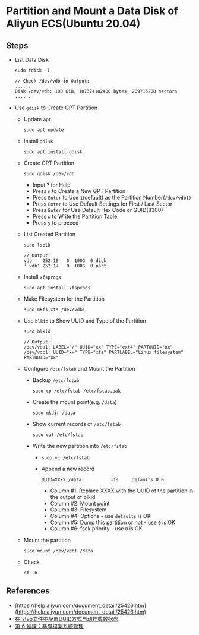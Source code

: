 # Partition and Mount a Data Disk of Aliyun ECS(Ubuntu 20.04)

## Steps
* List Data Disk

  ```
  sudo fdisk -l

  // Check /dev/vdb in Output:
  ......
  Disk /dev/vdb: 100 GiB, 107374182400 bytes, 209715200 sectors
  ......
  ```

* Use `gdisk` to Create GPT Partition

  * Update `apt`
  
    ```
    sudo apt update
    ```

  * Install `gdisk`

    ```
    sudo apt install gdisk
    ```

  * Create GPT Partition

    ```
    sudo gdisk /dev/vdb
    ```
    
    * Input ? for Help
    * Press `n` to Create a New GPT Partition
    * Press `Enter` to Use `1`(default) as the Partition Number(`/dev/vdb1)`
    * Press `Enter` to Use Default Settings for First / Last Sector
    * Press `Enter` for Use Default Hex Code or GUID(8300)
    * Press `w` to Write the Partition Table
    * Press `y` to proceed

  * List Created Partition

    ```
    sudo lsblk

    // Output:
    vdb    252:16   0  100G  0 disk 
    └─vdb1 252:17   0  100G  0 part 
    ```
    
  * Install `xfsprogs`

    ```
    sudo apt install xfsprogs
    ```

  * Make Filesystem for the Partition

    ```
    sudo mkfs.xfs /dev/vdb1
    ```

  * Use `blkid` to Show UUID and Type of the Partition

    ```
    sudo blkid

    // Output:
    /dev/vda1: LABEL="/" UUID="xx" TYPE="ext4" PARTUUID="xx"
    /dev/vdb1: UUID="xx" TYPE="xfs" PARTLABEL="Linux filesystem" PARTUUID="xx"
    ```

  * Configure `/etc/fstab` and Mount the Partition

    * Backup `/etc/fstab`

      ```
      sudo cp /etc/fstab /etc/fstab.bak
      ```

    * Create the mount point(e.g. `/data`)

      ```
      sudo mkdir /data
      ```

    * Show current records of `/etc/fstab`

      ```
      sudo cat /etc/fstab
      ```

    * Write the new partition into `/etc/fstab`

      * `sudo vi /etc/fstab`

      * Append a new record

        ```
        UUID=XXXX /data           xfs     defaults 0 0
        ```

        * Column #1: Replace XXXX with the UUID of the partition in the output of blkid
        * Column #2: Mount point
        * Column #3: Filesystem
        * Column #4: Options - use `defaults` is OK
        * Column #5: Dump this partition or not - use `0` is OK
        * Column #6: fsck priority - use `0` is OK

  * Mount the partition

    ```
    sudo mount /dev/vdb1 /data
    ```

  * Check

    ```
    df -h
    ```

## References
* [https://help.aliyun.com/document_detail/25426.htm](https://help.aliyun.com/document_detail/25426.htm)
* [在fstab文件中配置UUID方式自动挂载数据盘](https://help.aliyun.com/document_detail/194379.htm)
* [第 6 堂課：基礎檔案系統管理](https://linux.vbird.org/linux_basic_train/centos8/unit06.php)
